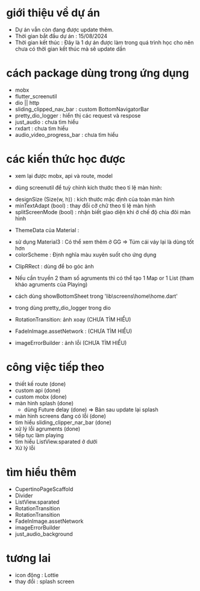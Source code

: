 # giới thiệu về dự án
 - Dự án vẫn còn đang được update thêm.
 - Thời gian bắt đầu dự án : 15/08/2024
 - Thời gian kết thúc : Đây là 1 dự án được làm trong quá trình học cho nên chưa có thời gian kết thúc mà sẽ update dần 


# cách package dùng trong ứng dụng
 - mobx
 - flutter_screenutil
 - dio || http
 - sliding_clipped_nav_bar : custom BottomNavigatorBar
 - pretty_dio_logger : hiển thị các request và respose
 - just_audio : chưa tìm hiểu
 - rxdart : chưa tìm hiểu
 - audio_video_progress_bar : chưa tìm hiểu

 
# các kiến thức học được
 - xem lại được mobx, api và route, model

 - dùng screenutil để tuỳ chỉnh kích thước theo tỉ lệ màn hình:
  + designSize (Size(w, h)) : kích thước mặc định của toàn màn hình
  + minTextAdapt (bool) : thay đổi cỡ chữ theo tỉ lệ màn hình
  + splitScreenMode (bool) : nhận biết giao diện khi ở chế độ chia đôi màn hình

 - ThemeData của Material :
  + sử dụng Material3 : Có thể xem thêm ở GG => Túm cái váy lại là dùng tốt hơn
  + colorScheme : Định nghĩa màu xuyên suốt cho ứng dụng

 - ClipRRect : dùng để bo góc ảnh

 - Nếu cần truyền 2 tham số agruments thì có thể tạo 1 Map or 1 List (tham khảo agruments của Playing) 

 - cách dùng showBottomSheet trong 'lib\screens\home\home.dart' 

 - trong dùng pretty_dio_logger trong dio

 - RotationTransition: ảnh xoay (CHƯA TÌM HIỂU)

 - FadeInImage.assetNetwork : (CHƯA TÌM HIỂU)

 - imageErrorBuilder : ảnh lỗi (CHƯA TÌM HIỂU)

 



# công việc tiếp theo
 - thiết kế route                      (done)
 - custom api                          (done)
 - custom mobx                         (done)
 - màn hình splash                     (done)
    + dùng Future delay                (done) => Bản sau update lại splash 
 - màn hình screens đang có lỗi        (done)
 - tìm hiểu sliding_clipper_nar_bar    (done)
 - xử lý lỗi agruments                 (done)
 - tiếp tục làm playing
 - tìm hiểu ListView.sparated ở dưới
 - Xử lý lỗi


# tìm hiểu thêm
 - CupertinoPageScaffold
 - Divider 
 - ListView.sparated
 - RotationTransition
 - RotationTransition
 - FadeInImage.assetNetwork
 - imageErrorBuilder
 - just_audio_background

# tương lai
 - icon động : Lottie
 - thay đổi : splash screen


